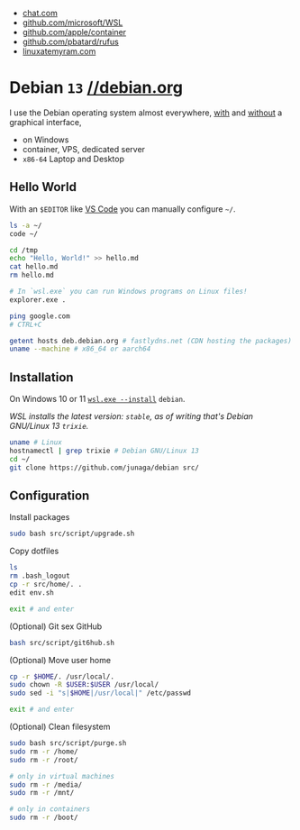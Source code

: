 - [chat.com](https://chat.com/)
- [github.com/microsoft/WSL](https://github.com/microsoft/WSL)
- [github.com/apple/container](https://github.com/apple/container)
- [github.com/pbatard/rufus](https://github.com/pbatard/rufus)
- [linuxatemyram.com](https://www.linuxatemyram.com/)

# Debian `13` [//debian.org](https://debian.org/)

I use the Debian operating system almost everywhere, [with](https://www.reddit.com/r/unixporn/top/?t=year) and [without](<https://en.wikipedia.org/wiki/Terminal_emulator>) a graphical interface,

- on Windows
- container, VPS, dedicated server
- `x86-64` Laptop and Desktop

## Hello World

With an `$EDITOR` like [VS Code](https://code.visualstudio.com/) you can manually configure `~/`.

```bash
ls -a ~/
code ~/

cd /tmp
echo "Hello, World!" >> hello.md
cat hello.md
rm hello.md

# In `wsl.exe` you can run Windows programs on Linux files!
explorer.exe .

ping google.com
# CTRL+C

getent hosts deb.debian.org # fastlydns.net (CDN hosting the packages)
uname --machine # x86_64 or aarch64
```

## Installation

On Windows 10 or 11 [`wsl.exe --install`](./windows/linux/README.MD) `debian`.

_WSL installs the latest version: `stable`, as of writing that's Debian GNU/Linux 13 `trixie`._

```bash
uname # Linux
hostnamectl | grep trixie # Debian GNU/Linux 13
cd ~/
git clone https://github.com/junaga/debian src/
```

## Configuration

Install packages

```bash
sudo bash src/script/upgrade.sh
```

Copy dotfiles

```bash
ls
rm .bash_logout
cp -r src/home/. .
edit env.sh

exit # and enter
```

(Optional) Git sex GitHub

```bash
bash src/script/git6hub.sh
```

(Optional) Move user home

```bash
cp -r $HOME/. /usr/local/.
sudo chown -R $USER:$USER /usr/local/
sudo sed -i "s|$HOME|/usr/local|" /etc/passwd

exit # and enter
```

(Optional) Clean filesystem

```bash
sudo bash src/script/purge.sh
sudo rm -r /home/
sudo rm -r /root/

# only in virtual machines
sudo rm -r /media/
sudo rm -r /mnt/

# only in containers
sudo rm -r /boot/
```
